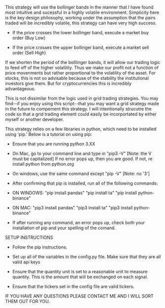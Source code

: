This strategy will use the bollinger bands in the manner that I
have found most intuitive and sucessful in a highly volatile environment. Simplicity here is the key design philosophy, working
under the assumption that the pairs traded will be incredibly volatile, this strategy can have very high success.

- If the price crosses the lower bollinger band, execute a 
  market buy order (Buy Low)

- If the price crosses the upper bollinger band, execute a 
  market sell order (Sell High)

If we shorten the period of the bolllinger bands, it will allow our trading 
logic to feed off of the higher volatility. Thus we make our profit not a 
function of price movenments but rather proportional to the volatility of the
asset. For stocks, this is not so advisable because of the stability the 
institutional investors give them. But for cryptocurrencies this is incredibly 
advantageous. 

This is not dissimilar from the logic used in grid trading strategies.
You may find--if you enjoy using this script--that you may want a grid
strategy made in the future to compement this strategy. I will intentionally 
strucutre the code so that a grid trading element could easily be incorportated by 
either myself or another developer.

This strategy relies on a few libraries in python, which need to be installed using 'pip.' Below is a tutorial on using pip:
-  Ensure that you are running python 3.XX

-  On Mac, go to your command line and type in "pip3 -V" [Note: the V must be 
capitalized] If no error pops up, then you are good. If not, re install python from
python.org 

- On windows, use the same command except "pip -V" [Note: no '3']
 
- After confirming that pip is installed, run all of the following commands:

- ON WINDOWS: "pip install pandas" "pip install ta" "pip install python-binance"

- ON MAC: "pip3 install pandas" "pip3 install ta" "pip3 install python-binance"

- If after running any command, an error pops up, check both your installation of pip and your spelling of the comand.

SETUP INSTRUCTIONS

- Follow the pip instructions.

- Set up all of the variables in the config.py file. Make sure that they are all valid api keys

- Ensure that the quantity unit is set to a reasonable unit to measure quantity. This
is the amount that will be exchanged on each signal. 

- Ensure that the tickers set in the config file are valid tickers.

IF YOU HAVE ANY QUESTIONS PLEASE CONTACT ME AND I WILL SORT THEM OUT FOR YOU.
